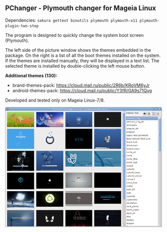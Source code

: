 PChanger - Plymouth changer for Mageia Linux
---
Dependencies: `sakura gettext binutils plymouth plymouth-x11 plymouth-plugin-two-step`

The program is designed to quickly change the system boot screen (Plymouth).

The left side of the picture window shows the themes embedded in the package. On the right is a list of all the boot themes installed on the system. If the themes are installed manually, they will be displayed in a text list. The selected theme is installed by double-clicking the left mouse button.

**Additional themes (130):** 
+ brand-themes-pack: https://cloud.mail.ru/public/2R6b/KRqVM6yJr  
+ android-themes-pack: https://cloud.mail.ru/public/Y3fR/GA9s71Qyg  

Developed and tested only on Mageia Linux-7/8.

![](https://github.com/AKotov-dev/pchanger/blob/main/ScreenShot.png)
